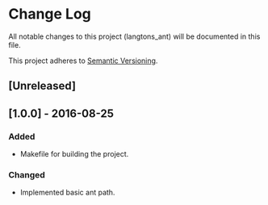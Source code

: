 # Change Log
All notable changes to this project (langtons_ant) will be documented in this file.

This project adheres to [Semantic Versioning](http://semver.org/).

## [Unreleased]

## [1.0.0] - 2016-08-25

### Added
- Makefile for building the project.

### Changed
- Implemented basic ant path.
